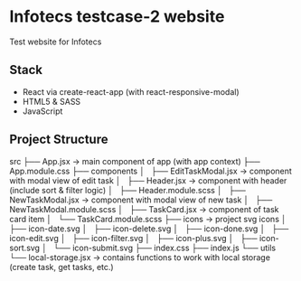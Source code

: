 # Infotecs testcase-2 website

Test website for Infotecs

## Stack

- React via create-react-app (with react-responsive-modal)
- HTML5 & SASS
- JavaScript

## Project Structure

src
├── App.jsx -> main component of app (with app context)
├── App.module.css
├── components
│   ├── EditTaskModal.jsx -> component with modal view of edit task
│   ├── Header.jsx -> component with header (include sort & filter logic)
│   ├── Header.module.scss
│   ├── NewTaskModal.jsx -> component with modal view of new task
│   ├── NewTaskModal.module.scss
│   ├── TaskCard.jsx -> component of task card item
│   └── TaskCard.module.scss
├── icons -> project svg icons
│   ├── icon-date.svg
│   ├── icon-delete.svg
│   ├── icon-done.svg
│   ├── icon-edit.svg
│   ├── icon-filter.svg
│   ├── icon-plus.svg
│   ├── icon-sort.svg
│   └── icon-submit.svg
├── index.css
├── index.js
└── utils
    └── local-storage.jsx -> contains functions to work with local storage (create task, get tasks, etc.)